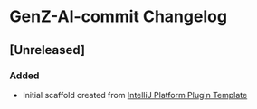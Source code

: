 <!-- Keep a Changelog guide -> https://keepachangelog.com -->

# GenZ-AI-commit Changelog

## [Unreleased]
### Added
- Initial scaffold created from [IntelliJ Platform Plugin Template](https://github.com/JetBrains/intellij-platform-plugin-template)
